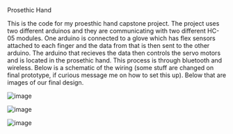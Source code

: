Prosethic Hand

This is the code for my proesthic hand capstone project. The project uses two different arduinos and they are communicating with two different HC-05 modules. One arduino is connected to a glove which has flex sensors attached to each finger and the data from that is then sent to the other arduino. The arduino that recieves the data then controls the servo motors and is located in the prosethic hand. This process is through bluetooth and wireless. Below is a schematic of the wiring (some stuff are changed on final prototype, if curious message me on how to set this up). Below that are images of our final design.

![image](https://github.com/sunghoojung/Prosethic-Hand/assets/77477503/184f0761-acc3-4908-af19-e384222fef23)

![image](https://github.com/sunghoojung/Prosethic-Hand/assets/77477503/cdb09917-557b-4a5b-8494-dda3a20167cf)

![image](https://github.com/sunghoojung/Prosethic-Hand/assets/77477503/a570e1fc-0124-4108-b97e-aef52468fbd7)


